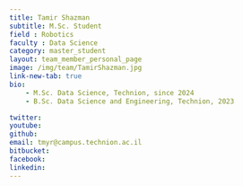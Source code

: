 ```yaml
---
title: Tamir Shazman
subtitle: M.Sc. Student
field : Robotics
faculty : Data Science
category: master_student
layout: team_member_personal_page
image: /img/team/TamirShazman.jpg
link-new-tab: true
bio:
    - M.Sc. Data Science, Technion, since 2024
    - B.Sc. Data Science and Engineering, Technion, 2023

twitter: 
youtube: 
github: 
email: tmyr@campus.technion.ac.il
bitbucket: 
facebook:
linkedin: 
---
```


<!-- ## ANPL Publications:

{% bibliography -q @*[author ~= \bRafaeli\b] --group_by none --order descending %}
 -->
